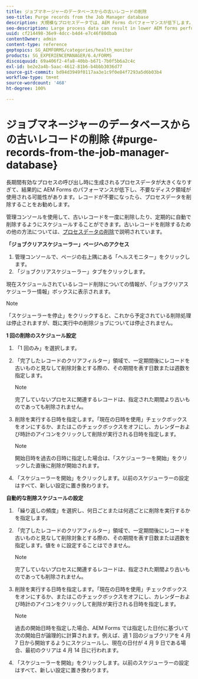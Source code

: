 ```yaml
---
title: ジョブマネージャーのデータベースからの古いレコードの削除
seo-title: Purge records from the Job Manager database
description: 大規模なプロセスデータでは、AEM Forms のパフォーマンスが低下します。レコードが不要になったら、プロセスデータを削除することをお勧めします。
seo-description: Large process data can result in lower AEM forms performance. It is good practice to purge process data when records are no longer necessary.
uuid: cf214498-36e9-4dcc-b4d4-e7c46f80dbab
contentOwner: admin
content-type: reference
geptopics: SG_AEMFORMS/categories/health_monitor
products: SG_EXPERIENCEMANAGER/6.4/FORMS
discoiquuid: 69a406f2-4fa8-40bb-b671-7b0f5b6a2c4c
exl-id: be2e2a4b-5aac-4612-81b6-b4bbb3036d77
source-git-commit: bd94d3949f0117aa3e1c9f0e84f7293a5d6b03b4
workflow-type: tm+mt
source-wordcount: '468'
ht-degree: 100%

---
```


# ジョブマネージャーのデータベースからの古いレコードの削除 {#purge-records-from-the-job-manager-database}

長期間有効なプロセスの呼び出し時に生成されるプロセスデータが大きくなりすぎて、結果的に AEM Forms のパフォーマンスが低下し、不要なディスク領域が使用される可能性があります。レコードが不要になったら、プロセスデータを削除することをお勧めします。

管理コンソールを使用して、古いレコードを一度に削除したり、定期的に自動で削除するようにスケジュールすることができます。古いレコードを削除するための他の方法については、[プロセスデータの削除](/help/forms/using/admin-help/purging-process-data.md#purging-process-data)で説明されています。

**「ジョブクリアスケジューラー」ページへのアクセス**

1. 管理コンソールで、ページの右上隅にある「ヘルスモニター」をクリックします。
1. 「ジョブクリアスケジューラー」タブをクリックします。

現在スケジュールされているレコード削除についての情報が、「ジョブクリアスケジューラー情報」ボックスに表示されます。

>[!NOTE]
>
>「スケジューラーを停止」をクリックすると、これから予定されている削除処理は停止されますが、既に実行中の削除ジョブについては停止されません。

**1 回の削除のスケジュール設定**

1. 「1 回のみ」を選択します。
1. 「完了したレコードのクリアフィルター」領域で、一定期間後にレコードを古いものと見なして削除対象とする際の、その期間を表す日数または週数を指定します。

   >[!NOTE]
   >
   >完了していないプロセスに関連するレコードは、指定された期間より古いものであっても削除されません。

1. 削除を実行する日時を指定します。「現在の日時を使用」チェックボックスをオンにするか、またはこのチェックボックスをオフにし、カレンダーおよび時計のアイコンをクリックして削除が実行される日時を指定します。

   >[!NOTE]
   >
   >開始日時を過去の日時に指定した場合は、「スケジューラーを開始」をクリックした直後に削除が開始されます。

1. 「スケジューラーを開始」をクリックします。以前のスケジューラーの設定はすべて、新しい設定に置き換わります。

**自動的な削除スケジュールの設定**

1. 「繰り返しの頻度」を選択し、何日ごとまたは何週ごとに削除を実行するかを指定します。
1. 「完了したレコードのクリアフィルター」領域で、一定期間後にレコードを古いものと見なして削除対象とする際の、その期間を表す日数または週数を指定します。値を `0` に設定することはできません。

   >[!NOTE]
   >
   >完了していないプロセスに関連するレコードは、指定された期間より古いものであっても削除されません。

1. 削除を実行する日時を指定します。「現在の日時を使用」チェックボックスをオンにするか、またはこのチェックボックスをオフにし、カレンダーおよび時計のアイコンをクリックして削除が実行される日時を指定します。

   >[!NOTE]
   >
   >過去の開始日時を指定した場合、AEM Forms では指定した日付に基づいて次の開始日が論理的に計算されます。例えば、週 1 回のジョブクリアを 4 月 7 日から開始するようにスケジュールし、現在の日付が 4 月 9 日である場合、最初のクリアは 4 月 14 日に行われます。

1. 「スケジューラーを開始」をクリックします。以前のスケジューラーの設定はすべて、新しい設定に置き換わります。
